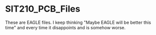 # SIT210_PCB_Files

These are EAGLE files.
I keep thinking "Maybe EAGLE will be better this time" and every time it disappoints and is somehow worse.

